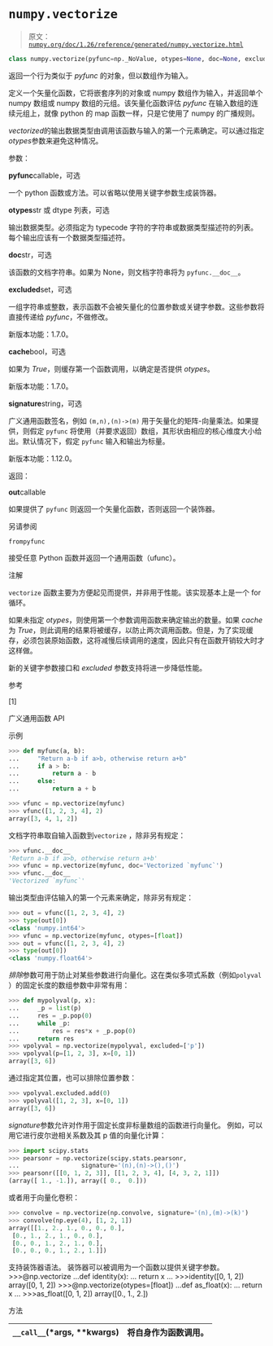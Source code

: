 # `numpy.vectorize`

> 原文：[`numpy.org/doc/1.26/reference/generated/numpy.vectorize.html`](https://numpy.org/doc/1.26/reference/generated/numpy.vectorize.html)

```py
class numpy.vectorize(pyfunc=np._NoValue, otypes=None, doc=None, excluded=None, cache=False, signature=None)
```

返回一个行为类似于 *pyfunc* 的对象，但以数组作为输入。

定义一个矢量化函数，它将嵌套序列的对象或 numpy 数组作为输入，并返回单个 numpy 数组或 numpy 数组的元组。该矢量化函数评估 *pyfunc* 在输入数组的连续元组上，就像 python 的 map 函数一样，只是它使用了 numpy 的广播规则。

*vectorized*的输出数据类型由调用该函数与输入的第一个元素确定。可以通过指定*otypes*参数来避免这种情况。

参数：

**pyfunc**callable，可选

一个 python 函数或方法。可以省略以使用关键字参数生成装饰器。

**otypes**str 或 dtype 列表，可选

输出数据类型。必须指定为 typecode 字符的字符串或数据类型描述符的列表。每个输出应该有一个数据类型描述符。

**doc**str，可选

该函数的文档字符串。如果为 None，则文档字符串将为 `pyfunc.__doc__`。

**excluded**set，可选

一组字符串或整数，表示函数不会被矢量化的位置参数或关键字参数。这些参数将直接传递给 *pyfunc*，不做修改。

新版本功能：1.7.0。

**cache**bool，可选

如果为 *True*，则缓存第一个函数调用，以确定是否提供 *otypes*。

新版本功能：1.7.0。

**signature**string，可选

广义通用函数签名，例如 `(m,n),(n)->(m)` 用于矢量化的矩阵-向量乘法。如果提供，则假定 `pyfunc` 将使用（并要求返回）数组，其形状由相应的核心维度大小给出。默认情况下，假定 `pyfunc` 输入和输出为标量。

新版本功能：1.12.0。

返回：

**out**callable

如果提供了 `pyfunc` 则返回一个矢量化函数，否则返回一个装饰器。

另请参阅

`frompyfunc`

接受任意 Python 函数并返回一个通用函数（ufunc）。

注解

`vectorize` 函数主要为方便起见而提供，并非用于性能。该实现基本上是一个 for 循环。

如果未指定 *otypes*，则使用第一个参数调用函数来确定输出的数量。如果 *cache* 为 *True*，则此调用的结果将被缓存，以防止两次调用函数。但是，为了实现缓存，必须包装原始函数，这将减慢后续调用的速度，因此只有在函数开销较大时才这样做。

新的关键字参数接口和 *excluded* 参数支持将进一步降低性能。

参考

[1]

广义通用函数 API

示例

```py
>>> def myfunc(a, b):
...     "Return a-b if a>b, otherwise return a+b"
...     if a > b:
...         return a - b
...     else:
...         return a + b 
```

```py
>>> vfunc = np.vectorize(myfunc)
>>> vfunc([1, 2, 3, 4], 2)
array([3, 4, 1, 2]) 
```

文档字符串取自输入函数到`vectorize` ，除非另有规定：

```py
>>> vfunc.__doc__
'Return a-b if a>b, otherwise return a+b'
>>> vfunc = np.vectorize(myfunc, doc='Vectorized `myfunc`')
>>> vfunc.__doc__
'Vectorized `myfunc`' 
```

输出类型由评估输入的第一个元素来确定，除非另有规定：

```py
>>> out = vfunc([1, 2, 3, 4], 2)
>>> type(out[0])
<class 'numpy.int64'>
>>> vfunc = np.vectorize(myfunc, otypes=[float])
>>> out = vfunc([1, 2, 3, 4], 2)
>>> type(out[0])
<class 'numpy.float64'> 
```

*排除*参数可用于防止对某些参数进行向量化。这在类似多项式系数（例如`polyval` ）的固定长度的数组参数中非常有用：

```py
>>> def mypolyval(p, x):
...     _p = list(p)
...     res = _p.pop(0)
...     while _p:
...         res = res*x + _p.pop(0)
...     return res
>>> vpolyval = np.vectorize(mypolyval, excluded=['p'])
>>> vpolyval(p=[1, 2, 3], x=[0, 1])
array([3, 6]) 
```

通过指定其位置，也可以排除位置参数：

```py
>>> vpolyval.excluded.add(0)
>>> vpolyval([1, 2, 3], x=[0, 1])
array([3, 6]) 
```

*signature*参数允许对作用于固定长度非标量数组的函数进行向量化。 例如，可以用它进行皮尔逊相关系数及其 p 值的向量化计算：

```py
>>> import scipy.stats
>>> pearsonr = np.vectorize(scipy.stats.pearsonr,
...                 signature='(n),(n)->(),()')
>>> pearsonr([[0, 1, 2, 3]], [[1, 2, 3, 4], [4, 3, 2, 1]])
(array([ 1., -1.]), array([ 0.,  0.])) 
```

或者用于向量化卷积：

```py
>>> convolve = np.vectorize(np.convolve, signature='(n),(m)->(k)')
>>> convolve(np.eye(4), [1, 2, 1])
array([[1., 2., 1., 0., 0., 0.],
 [0., 1., 2., 1., 0., 0.],
 [0., 0., 1., 2., 1., 0.],
 [0., 0., 0., 1., 2., 1.]]) 
```

支持装饰器语法。 装饰器可以被调用为一个函数以提供关键字参数。 >>>@np.vectorize …def identity(x): … return x … >>>identity([0, 1, 2]) array([0, 1, 2]) >>>@np.vectorize(otypes=[float]) …def as_float(x): … return x … >>>as_float([0, 1, 2]) array([0., 1., 2.])

方法

| `__call__`(*args, **kwargs) | 将自身作为函数调用。 |
| --- | --- |
